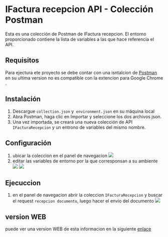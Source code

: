 # IFactura recepcion API - Colección Postman

Esta es una colección de Postman de IFactura recepcion. El entorno proporcionado contiene la lista de variables a las que hace referencia el API.

## Requisitos

Para ejectura ete proyecto se debe contar con una isntalcion de [Postman](https://www.getpostman.com/apps) en su ultima version no es compatible con la extencion para Google Chrome .

## Instalación

1. Descargue `collection.json` y` environment.json` en su máquina local
2. Abra Postman, haga clic en Importar y seleccione los dos archivos json.
3. Una vez importada, se creará una nueva colección de API `IFacturaRecepcion` y un entrono de variables del mismo nombre.

## Configuración 

1. ubicar la coleccion en el panel de navegacion 
![](https://firebasestorage.googleapis.com/v0/b/dini-14fab.appspot.com/o/imagen1.png?alt=media&token=bffa28b2-fbbc-4bf3-a509-a4bb80cdd22b)
2. editar las variables de entorno por la que corresponsan a su ambiente
![](https://firebasestorage.googleapis.com/v0/b/dini-14fab.appspot.com/o/imagen2.png?alt=media&token=8644ae1e-6d84-4ecf-94eb-bb4100c29112)
![](https://firebasestorage.googleapis.com/v0/b/dini-14fab.appspot.com/o/imagen3.png?alt=media&token=0c8c7751-d9fa-4880-a782-ffdb53ca21a5)

## Ejecuccion

1. en el panel de navegacion abrir la coleccion `IFacturaRecepcion` y buscar el request `recepcion documento`, luego hacer el envio del documento 
![](https://firebasestorage.googleapis.com/v0/b/dini-14fab.appspot.com/o/imagen4.png?alt=media&token=cfa4d8cb-2593-4ac1-90d7-647c67434c9e)

## version WEB

puede ver una version WEB de esta informacion en la siguiente [enlace](https://documenter.getpostman.com/view/1779882/RzZ1qhbe) 